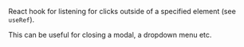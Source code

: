 React hook for listening for clicks outside of a specified element (see `useRef`).

This can be useful for closing a modal, a dropdown menu etc.
